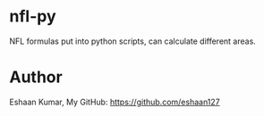 # nfl-py
NFL formulas put into python scripts, can calculate different areas.

# Author
Eshaan Kumar,
My GitHub: https://github.com/eshaan127
